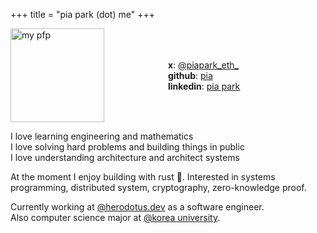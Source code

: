 +++
title = "pia park (dot) me"
+++

<div style="display: flex; align-items: center;">
 <div style="flex: 1;">
    <img src="/images/pfp.png" alt="my pfp" style="width:150px;height:150px;">
  </div>
  <div style="flex: 1;">

**x**: [@piapark_eth\_](https://x.com/piapark_eth)\
**github**: [pia](https://github.com/rkdud007) \
**linkedin**: [pia park](https://www.linkedin.com/in/pia-park-436336221/)

</div>

</div>

I love learning engineering and mathematics \
I love solving hard problems and building things in public \
I love understanding architecture and architect systems

At the moment I enjoy building with rust 🦀. Interested in systems programming, distributed system, cryptography, zero-knowledge proof.

Currently working at [@herodotus.dev](https://github.com/HerodotusDev) as a software engineer. \
Also computer science major at [@korea university](https://korea.edu/mbshome/mbs/en/index.do).
